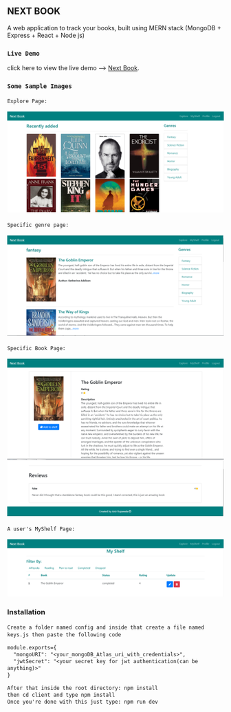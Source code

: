## NEXT BOOK 
A web application to track your books, built using MERN stack (MongoDB + Express + React + Node js)

### `Live Demo`
click here to view the live demo --> [Next Book](https://lit-forest-30209.herokuapp.com/).

### `Some Sample Images`
`Explore Page:`
<br/>
<br/>
![alt text](https://github.com/aziz1234/MERN_WEB_APP/blob/master/sample/explore.PNG "Logo Title Text 1")
<br/>
<br/>
`Specific genre page:`
<br/>
<br/>
![alt text](https://github.com/aziz1234/MERN_WEB_APP/blob/master/sample/BookByGenre.PNG "Logo Title Text 1")
<br/>
<br/>
`Specific Book Page:`
<br/>
<br/>
![alt text](https://github.com/aziz1234/MERN_WEB_APP/blob/master/sample/BookById.PNG "Logo Title Text 1")
![alt text](https://github.com/aziz1234/MERN_WEB_APP/blob/master/sample/Reviews.PNG "Logo Title Text 1")
<br/>
<br/>
`A user's MyShelf Page:`
<br/>
<br/>
![alt text](https://github.com/aziz1234/MERN_WEB_APP/blob/master/sample/MyShelf.PNG "Logo Title Text 1")
<br/>
### Installation
`Create a folder named config and inside that create a file named keys.js then paste the following code`
<br/>
```
module.exports={
  "mongoURI": "<your_mongoDB_Atlas_uri_with_credentials>",
  "jwtSecret": "<your secret key for jwt authentication(can be anything)>"
}
```
```
After that inside the root directory: npm install
then cd client and type npm install
Once you're done with this just type: npm run dev
```
